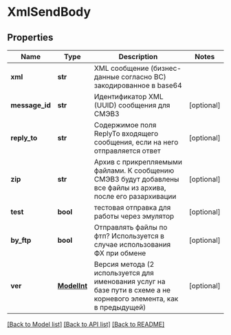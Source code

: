 # XmlSendBody

## Properties
Name | Type | Description | Notes
------------ | ------------- | ------------- | -------------
**xml** | **str** | XML сообщение (бизнес-данные согласно ВС) закодированное в base64 | 
**message_id** | **str** | Идентификатор XML (UUID) сообщения для СМЭВ3 | [optional] 
**reply_to** | **str** | Содержимое поля ReplyTo входящего сообщения, если на него отправляется ответ | [optional] 
**zip** | **str** | Архив с прикрепляемыми файлами. К сообщению СМЭВ3 будут добавлены все файлы из архива, после его разархивации | [optional] 
**test** | **bool** | тестовая отправка для работы через эмулятор | [optional] 
**by_ftp** | **bool** | Отправлять файлы по фтп? Используется в случае использования ФХ при обмене | [optional] 
**ver** | [**ModelInt**](ModelInt.md) | Версия метода (2 используется для именования услуг на базе пути в схеме а не корневого элемента, как в предыдущей) | [optional] 

[[Back to Model list]](../README.md#documentation-for-models) [[Back to API list]](../README.md#documentation-for-api-endpoints) [[Back to README]](../README.md)


